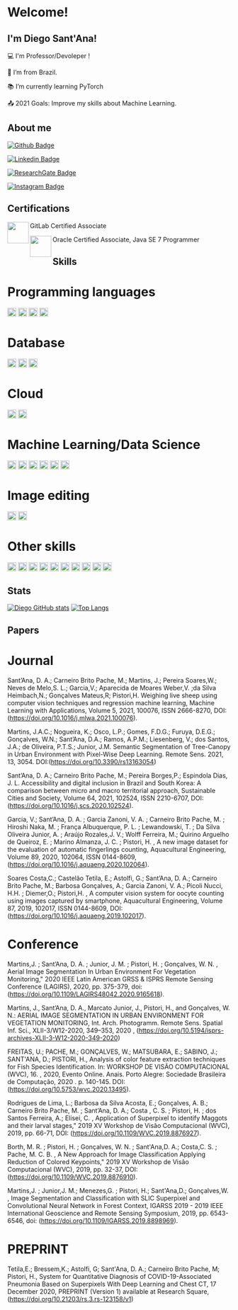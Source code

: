 # Welcome!

 
## I'm Diego Sant'Ana!
 

:computer: I'm Professor/Devoleper !

:house_with_garden: I’m from Brazil.

:books: I’m currently learning PyTorch

:outbox_tray: 2021 Goals: Improve my skills about Machine Learning.

## About me

[![Github Badge](https://img.shields.io/badge/-Github-000?style=flat-square&logo=Github&logoColor=white&link=https://github.com/diegoandresantana)](https://github.com/diegoandresantana)

[![Linkedin Badge](https://img.shields.io/badge/-LinkedIn-blue?style=flat-square&logo=Linkedin&logoColor=white&link=https://www.linkedin.com/in/diego-andr%C3%A9-sant-ana-7b917b27/)](https://www.linkedin.com/in/diego-andr%C3%A9-sant-ana-7b917b27/)

[![ResearchGate Badge](https://img.shields.io/badge/Research_Gate-00CCBB.svg?&style=for-the-badge&logo=ResearchGate&logoColor=white&link=https://www.researchgate.net/profile/Diego-Santana-4)](https://www.researchgate.net/profile/Diego-Santana-4)

[![Instagram Badge](https://img.shields.io/badge/Instagram-E4405F?style=for-the-badge&logo=instagram&logoColor=whitee&link=https://www.instagram.com/diegoandresantana/)](https://www.instagram.com/diegoandresantana/)

## Certifications
 
GitLab Certified Associate <a href="https://badgr.com/public/assertions/7NfPvBzSRmav3tzHNDxOUw?identity__email=diegoandresantana@gmail.com"><img src="https://api.badgr.io/public/assertions/7NfPvBzSRmav3tzHNDxOUw/image" align="left" height="48" width="48" ></a>

Oracle Certified Associate, Java SE 7 Programmer <a href="https://www.credly.com/badges/463a0e70-7b5f-4c70-8359-db97a7477627?source=linked_in_profile"><img src="https://images.credly.com/size/340x340/images/9956323d-90eb-4a7a-9fc6-4750ce433d3a/Oracle-Certification-badge_OC-Associate600X600.png " align="left" height="48" width="48" ></a>
 
 

## Skills

# Programming languages
<code><img height="20" src="https://img.shields.io/badge/Java-ED8B00?style=for-the-badge&logo=java&logoColor=white"></code>
<code><img height="20" src="https://img.shields.io/badge/Python-FFD43B?style=for-the-badge&logo=python&logoColor=darkgreen"></code>
<code><img height="20" src="https://img.shields.io/badge/JavaScript-F7DF1E?style=for-the-badge&logo=javascript&logoColor=black"></code>
<code><img height="20" src="https://img.shields.io/badge/R-276DC3?style=for-the-badge&logo=r&logoColor=white"></code>

# Database
<code><img height="20" src="https://img.shields.io/badge/Microsoft%20SQL%20Sever-CC2927?style=for-the-badge&logo=microsoft%20sql%20server&logoColor=white"></code>
<code><img height="20" src="https://img.shields.io/badge/PostgreSQL-316192?style=for-the-badge&logo=postgresql&logoColor=white"></code>
<code><img height="20" src="https://img.shields.io/badge/MySQL-00000F?style=for-the-badge&logo=mysql&logoColor=white"></code>

# Cloud
<code><img height="20" src="https://img.shields.io/badge/Heroku-430098?style=for-the-badge&logo=heroku&logoColor=white"></code>
<code><img height="20" src="https://img.shields.io/badge/Digital_Ocean-0080FF?style=for-the-badge&logo=DigitalOcean&logoColor=white"></code>

# Machine Learning/Data Science
<code><img height="20" src="https://img.shields.io/badge/Jupyter-F37626.svg?&style=for-the-badge&logo=Jupyter&logoColor=white"></code>
<code><img height="20" src="https://img.shields.io/badge/OpenCV-27338e?style=for-the-badge&logo=OpenCV&logoColor=white"></code>
<code><img height="20" src="https://img.shields.io/badge/Keras-D00000?style=for-the-badge&logo=Keras&logoColor=white"></code>
<code><img height="20" src="https://img.shields.io/badge/scikit_learn-F7931E?style=for-the-badge&logo=scikit-learn&logoColor=white"></code>
<code><img height="20" src="https://img.shields.io/badge/TensorFlow-FF6F00?style=for-the-badge&logo=TensorFlow&logoColor=white"></code>
<code><img height="20" src="https://img.shields.io/badge/conda-342B029.svg?&style=for-the-badge&logo=anaconda&logoColor=white"></code>

# Image editing
<code><img height="20" src="https://img.shields.io/badge/Adobe%20Photoshop-31A8FF?style=for-the-badge&logo=Adobe%20Photoshop&logoColor=black"></code>
<code><img height="20" src="https://img.shields.io/badge/gimp-5C5543?style=for-the-badge&logo=gimp&logoColor=white"></code>

# Other skills
<code><img height="20" src="https://img.shields.io/badge/CSS3-1572B6?style=for-the-badge&logo=css3&logoColor=white"></code>
<code><img height="20" src="https://img.shields.io/badge/HTML5-E34F26?style=for-the-badge&logo=html5&logoColor=white"></code>
<code><img height="20" src="https://img.shields.io/badge/Spring-6DB33F?style=for-the-badge&logo=spring&logoColor=white"></code>
<code><img height="20" src="https://img.shields.io/badge/jQuery-0769AD?style=for-the-badge&logo=jquery&logoColor=white"></code>
<code><img height="20" src="https://img.shields.io/badge/ChartJS-FF6384?style=for-the-badge&logo=chart-dot-js&logoColor=white"></code>
<code><img height="20" src="https://img.shields.io/badge/Bootstrap-563D7C?style=for-the-badge&logo=bootstrap&logoColor=white"></code>
<code><img height="20" src="https://img.shields.io/badge/Node.js-43853D?style=for-the-badge&logo=node-dot-js&logoColor=white"></code>
<code><img height="20" src="https://img.shields.io/badge/Vue.js-35495E?style=for-the-badge&logo=vue-dot-js&logoColor=4FC08D"></code>
<code><img height="20" src="https://img.shields.io/badge/Git-F05032?style=for-the-badge&logo=git&logoColor=white"></code>
<code><img height="20" src="https://img.shields.io/badge/Eclipse-2C2255?style=for-the-badge&logo=eclipse&logoColor=white"></code>

## Stats
[![Diego GitHub stats](https://github-readme-stats.vercel.app/api?username=diegoandresantana)](https://github.com/diegoandresantana/github-readme-stats)
[![Top Langs](https://github-readme-stats.vercel.app/api/top-langs?username=diegoandresantana&layout=compact)](https://github.com/diegoandresantana/github-readme-stats)

## Papers

# Journal

Sant’Ana, D. A.; Carneiro Brito Pache, M.; Martins, J.; Pereira Soares,W.; Neves de Melo,S. L.;  Garcia,V.; Aparecida de Moares Weber,V. ;da Silva Heimbach,N.; Gonçalves Mateus,R; Pistori,H. Weighing live sheep using computer vision techniques and regression machine learning,
Machine Learning with Applications, Volume 5, 2021, 100076, ISSN 2666-8270, DOI:(https://doi.org/10.1016/j.mlwa.2021.100076).

Martins, J.A.C.; Nogueira, K.; Osco, L.P.; Gomes, F.D.G.; Furuya, D.E.G.; Gonçalves, W.N.; Sant’Ana, D.A.; Ramos, A.P.M.; Liesenberg, V.; dos Santos, J.A.; de Oliveira, P.T.S.; Junior, J.M. Semantic Segmentation of Tree-Canopy in Urban Environment with Pixel-Wise Deep Learning. Remote Sens. 2021, 13, 3054. DOI:(https://doi.org/10.3390/rs13163054)

Sant’Ana, D. A.; Carneiro Brito Pache, M.; Pereira Borges,P.; Espindola Dias, J. L. Accessibility and digital inclusion in Brazil and South Korea: A comparison between micro and macro territorial approach, Sustainable Cities and Society, Volume 64, 2021, 102524, ISSN 2210-6707, DOI:(https://doi.org/10.1016/j.scs.2020.102524).

Garcia, V.; Sant’Ana, D. A. ;  Garcia Zanoni, V. A. ; Carneiro Brito Pache, M. ; Hiroshi Naka, M. ; França Albuquerque, P. L. ; Lewandowski, T. ; Da Silva Oliveira Junior, A. ; Araújo Rozales,J. V.;  Wolff Ferreira, M.; Quirino Arguelho de Queiroz, E. ; Marino Almanza, J. C. ; Pistori, H. , A new image dataset for the evaluation of automatic fingerlings counting, Aquacultural Engineering, Volume 89, 2020, 102064, ISSN 0144-8609, (https://doi.org/10.1016/j.aquaeng.2020.102064).

Soares Costa,C.; Castelão Tetila, E.; Astolfi, G.; Sant’Ana, D. A.; Carneiro Brito Pache, M.; Barbosa Gonçalves, A.; Garcia Zanoni, V. A.; Picoli Nucci, H.H. ; Diemer,O.; Pistori,H. , A computer vision system for oocyte counting using images captured by smartphone, Aquacultural Engineering, Volume 87, 2019, 102017, ISSN 0144-8609, DOI:(https://doi.org/10.1016/j.aquaeng.2019.102017).

# Conference

Martins,J. ; Sant’Ana, D. A. ; Junior, J. M. ; Pistori, H. ; Gonçalves, W. N. , Aerial Image Segmentation In Urban Environment For Vegetation Monitoring," 2020 IEEE Latin American GRSS & ISPRS Remote Sensing Conference (LAGIRS), 2020, pp. 375-379, doi: (https://doi.org/10.1109/LAGIRS48042.2020.9165618).

Martins, J., Sant’Ana, D. A., Marcato Junior, J., Pistori, H., and Gonçalves, W. N.: AERIAL IMAGE SEGMENTATION IN URBAN ENVIRONMENT FOR VEGETATION MONITORING, Int. Arch. Photogramm. Remote Sens. Spatial Inf. Sci., XLII-3/W12-2020, 349–353, 2020 , (https://doi.org/10.5194/isprs-archives-XLII-3-W12-2020-349-2020)

FREITAS, U.; PACHE, M.; GONÇALVES, W.; MATSUBARA, E.; SABINO, J.; SANT'ANA, D.; PISTORI, H., Analysis of color feature extraction techniques for Fish Species Identification. In: WORKSHOP DE VISÃO COMPUTACIONAL (WVC), 16. , 2020, Evento Online. Anais. Porto Alegre: Sociedade Brasileira de Computação, 2020 . p. 140-145. DOI: (https://doi.org/10.5753/wvc.2020.13495).

Rodrigues de Lima, L.; Barbosa da Silva Acosta, E.; Gonçalves, A. B.; Carneiro Brito Pache, M. ; Sant’Ana, D. A.; Costa , C. S. ; Pistori, H. ; dos Santos Ferreira, A.; Elisei, C. , Application of Superpixel to identify Maggots and their larval stages," 2019 XV Workshop de Visão Computacional (WVC), 2019, pp. 66-71,  DOI:  (https://doi.org/10.1109/WVC.2019.8876927).

Borth, M. R. ; Pistori, H. ; Gonçalves, W. N. ; Sant'Ana,D. A.; Costa,C. S. ; Pache, M. C. B. , A New Approach for Image Classification Applying Reduction of Colored Keypoints," 2019 XV Workshop de Visão Computacional (WVC), 2019, pp. 32-37, DOI: (https://doi.org/10.1109/WVC.2019.8876910).

Martins,J. ;  Junior,J. M.; Menezes,G. ; Pistori, H.; Sant'Ana,D.; Gonçalves,W. , Image Segmentation and Classification with SLIC Superpixel and Convolutional Neural Network in Forest Context, IGARSS 2019 - 2019 IEEE International Geoscience and Remote Sensing Symposium, 2019, pp. 6543-6546, doi: (https://doi.org/10.1109/IGARSS.2019.8898969).

# PREPRINT
Tetila,E.; Bressem,K.; Astolfi, G; Sant'Ana, D. A.; Carneiro Brito Pache, M; Pistori, H., System for Quantitative Diagnosis of COVID-19-Associated Pneumonia Based on Superpixels With Deep Learning and Chest CT, 17 December 2020, PREPRINT (Version 1) available at Research Square, (https://doi.org/10.21203/rs.3.rs-123158/v1)
